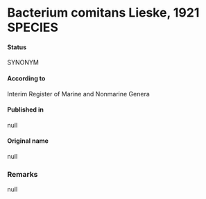 Bacterium comitans Lieske, 1921 SPECIES
=======

#### Status
SYNONYM

#### According to
Interim Register of Marine and Nonmarine Genera

#### Published in
null

#### Original name
null

### Remarks
null